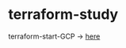 # terraform-study

terraform-start-GCP -> <a href="https://github.com/kimjihoon3106/terraform-study/blob/main/study-md/terraform-start-GCP.md">here</a>
